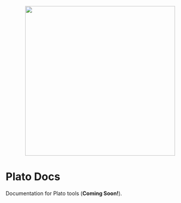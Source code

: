 <p align="center"><img src="https://github.com/platoengine/platoengine/blob/master/figures/plato_logo_simple.png" width="400"/></p>

# Plato Docs

Documentation for Plato tools (**Coming Soon!**).
